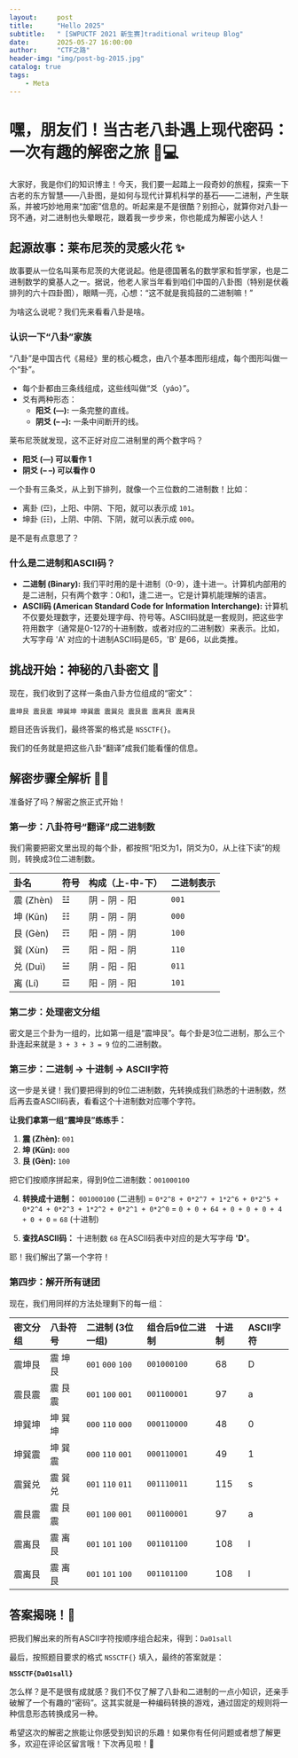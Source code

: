 ```yaml
---
layout:     post
title:      "Hello 2025"
subtitle:   " [SWPUCTF 2021 新生赛]traditional writeup Blog"
date:       2025-05-27 16:00:00
author:     "CTF之路"
header-img: "img/post-bg-2015.jpg"
catalog: true
tags:
    - Meta
---
```

# 嘿，朋友们！当古老八卦遇上现代密码：一次有趣的解密之旅 🔮💻

大家好，我是你们的知识博主！今天，我们要一起踏上一段奇妙的旅程，探索一下古老的东方智慧——八卦图，是如何与现代计算机科学的基石——二进制，产生联系，并被巧妙地用来“加密”信息的。听起来是不是很酷？别担心，就算你对八卦一窍不通，对二进制也头晕眼花，跟着我一步步来，你也能成为解密小达人！

## 起源故事：莱布尼茨的灵感火花 ✨

故事要从一位名叫莱布尼茨的大佬说起。他是德国著名的数学家和哲学家，也是二进制数学的奠基人之一。据说，他老人家当年看到咱们中国的八卦图（特别是伏羲排列的六十四卦图），眼睛一亮，心想：“这不就是我捣鼓的二进制嘛！”

为啥这么说呢？我们先来看看八卦是啥。

### 认识一下“八卦”家族

“八卦”是中国古代《易经》里的核心概念，由八个基本图形组成，每个图形叫做一个“卦”。

*   每个卦都由三条线组成，这些线叫做“爻（yáo）”。
*   爻有两种形态：
    *   **阳爻 (—):** 一条完整的直线。
    *   **阴爻 (– –):** 一条中间断开的线。

莱布尼茨就发现，这不正好对应二进制里的两个数字吗？
*   **阳爻 (—)  可以看作  1**
*   **阴爻 (– –) 可以看作  0**

一个卦有三条爻，从上到下排列，就像一个三位数的二进制数！比如：
*   离卦 (☲)，上阳、中阴、下阳，就可以表示成 `101`。
*   坤卦 (☷)，上阴、中阴、下阴，就可以表示成 `000`。

是不是有点意思了？

### 什么是二进制和ASCII码？

*   **二进制 (Binary):** 我们平时用的是十进制（0-9），逢十进一。计算机内部用的是二进制，只有两个数字：0和1，逢二进一。它是计算机能理解的语言。
*   **ASCII码 (American Standard Code for Information Interchange):** 计算机不仅要处理数字，还要处理字母、符号等。ASCII码就是一套规则，把这些字符用数字（通常是0-127的十进制数，或者对应的二进制数）来表示。比如，大写字母 'A' 对应的十进制ASCII码是65，'B' 是66，以此类推。

## 挑战开始：神秘的八卦密文 📜

现在，我们收到了这样一条由八卦方位组成的“密文”：

`震坤艮 震艮震 坤巽坤 坤巽震 震巽兑 震艮震 震离艮 震离艮`

题目还告诉我们，最终答案的格式是 `NSSCTF{}`。

我们的任务就是把这些八卦“翻译”成我们能看懂的信息。

## 解密步骤全解析 🕵️‍♂️

准备好了吗？解密之旅正式开始！

### 第一步：八卦符号“翻译”成二进制数

我们需要把密文里出现的每个卦，都按照“阳爻为1，阴爻为0，从上往下读”的规则，转换成3位二进制数。

| 卦名 | 符号 | 构成（上-中-下） | 二进制表示 |
| :--- | :--- | :--------------- | :--------- |
| 震 (Zhèn) | ☳   | 阴 - 阴 - 阳     | `001`      |
| 坤 (Kūn)  | ☷   | 阴 - 阴 - 阴     | `000`      |
| 艮 (Gèn)  | ☶   | 阳 - 阴 - 阴     | `100`      |
| 巽 (Xùn)  | ☴   | 阳 - 阳 - 阴     | `110`      |
| 兑 (Duì)  | ☱   | 阴 - 阳 - 阳     | `011`      |
| 离 (Lí)   | ☲   | 阳 - 阴 - 阳     | `101`      |

### 第二步：处理密文分组

密文是三个卦为一组的，比如第一组是“震坤艮”。每个卦是3位二进制，那么三个卦连起来就是 `3 + 3 + 3 = 9` 位的二进制数。

### 第三步：二进制 -> 十进制 -> ASCII字符

这一步是关键！我们要把得到的9位二进制数，先转换成我们熟悉的十进制数，然后再去查ASCII码表，看看这个十进制数对应哪个字符。

**让我们拿第一组“震坤艮”练练手：**

1.  **震 (Zhèn):** `001`
2.  **坤 (Kūn):** `000`
3.  **艮 (Gèn):** `100`

把它们按顺序拼起来，得到9位二进制数：`001000100`

4.  **转换成十进制：**
    `001000100` (二进制)
    = `0*2^8 + 0*2^7 + 1*2^6 + 0*2^5 + 0*2^4 + 0*2^3 + 1*2^2 + 0*2^1 + 0*2^0`
    = `0 + 0 + 64 + 0 + 0 + 0 + 4 + 0 + 0`
    = `68` (十进制)

5.  **查找ASCII码：**
    十进制数 `68` 在ASCII码表中对应的是大写字母 **'D'**。

耶！我们解出了第一个字符！

### 第四步：解开所有谜团

现在，我们用同样的方法处理剩下的每一组：

| 密文分组 | 八卦符号 | 二进制 (3位一组) | 组合后9位二进制 | 十进制 | ASCII字符 |
| :------- | :------- | :--------------- | :-------------- | :----- | :-------- |
| 震坤艮     | 震 坤 艮 | `001` `000` `100`  | `001000100`     | 68     | D         |
| 震艮震     | 震 艮 震 | `001` `100` `001`  | `001100001`     | 97     | a         |
| 坤巽坤     | 坤 巽 坤 | `000` `110` `000`  | `000110000`     | 48     | 0         |
| 坤巽震     | 坤 巽 震 | `000` `110` `001`  | `000110001`     | 49     | 1         |
| 震巽兑     | 震 巽 兑 | `001` `110` `011`  | `001110011`     | 115    | s         |
| 震艮震     | 震 艮 震 | `001` `100` `001`  | `001100001`     | 97     | a         |
| 震离艮     | 震 离 艮 | `001` `101` `100`  | `001101100`     | 108    | l         |
| 震离艮     | 震 离 艮 | `001` `101` `100`  | `001101100`     | 108    | l         |

## 答案揭晓！🎉

把我们解出来的所有ASCII字符按顺序组合起来，得到：`Da01sall`

最后，按照题目要求的格式 `NSSCTF{}` 填入，最终的答案就是：

**`NSSCTF{Da01sall}`**

怎么样？是不是很有成就感？我们不仅了解了八卦和二进制的一点小知识，还亲手破解了一个有趣的“密码”。这其实就是一种编码转换的游戏，通过固定的规则将一种信息形态转换成另一种。

希望这次的解密之旅能让你感受到知识的乐趣！如果你有任何问题或者想了解更多，欢迎在评论区留言哦！下次再见啦！👋
